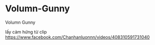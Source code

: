 # Volumn-Gunny
Volumn Gunny

lấy cảm hứng từ clip https://www.facebook.com/Chanhanluonnn/videos/408310591731040
